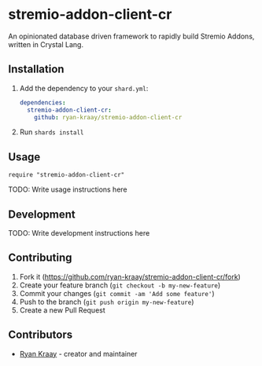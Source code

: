 # stremio-addon-client-cr

An opinionated database driven framework to rapidly build Stremio Addons, written in Crystal Lang.

## Installation

1. Add the dependency to your `shard.yml`:

   ```yaml
   dependencies:
     stremio-addon-client-cr:
       github: ryan-kraay/stremio-addon-client-cr
   ```

2. Run `shards install`

## Usage

```crystal
require "stremio-addon-client-cr"
```

TODO: Write usage instructions here

## Development

TODO: Write development instructions here

## Contributing

1. Fork it (<https://github.com/ryan-kraay/stremio-addon-client-cr/fork>)
2. Create your feature branch (`git checkout -b my-new-feature`)
3. Commit your changes (`git commit -am 'Add some feature'`)
4. Push to the branch (`git push origin my-new-feature`)
5. Create a new Pull Request

## Contributors

- [Ryan Kraay](https://github.com/ryan-kraay) - creator and maintainer
